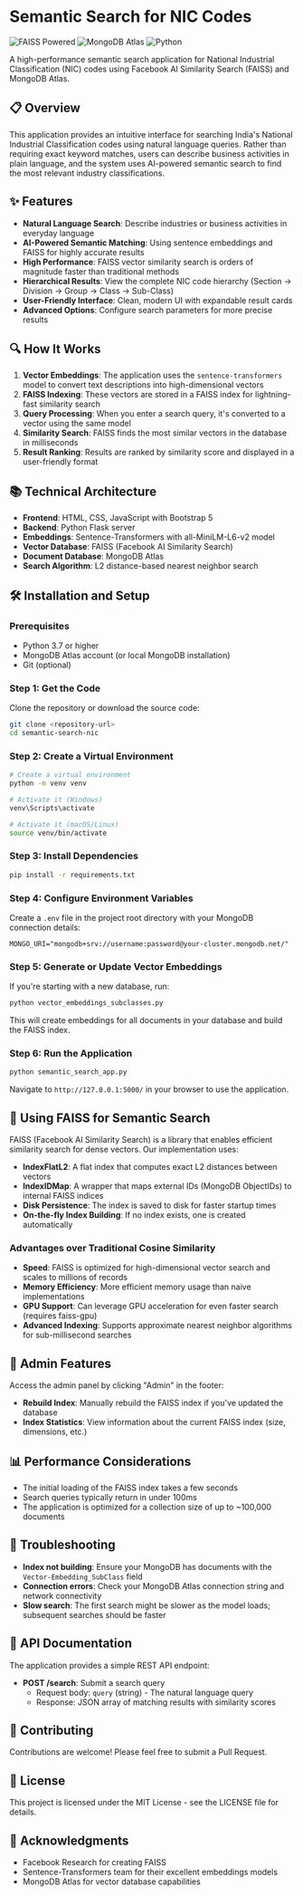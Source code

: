 # Semantic Search for NIC Codes

![FAISS Powered](https://img.shields.io/badge/Powered%20by-FAISS-blue)
![MongoDB Atlas](https://img.shields.io/badge/Database-MongoDB%20Atlas-green)
![Python](https://img.shields.io/badge/Language-Python%203.7+-orange)

A high-performance semantic search application for National Industrial Classification (NIC) codes using Facebook AI Similarity Search (FAISS) and MongoDB Atlas.

## 📋 Overview

This application provides an intuitive interface for searching India's National Industrial Classification codes using natural language queries. Rather than requiring exact keyword matches, users can describe business activities in plain language, and the system uses AI-powered semantic search to find the most relevant industry classifications.

## ✨ Features

- **Natural Language Search**: Describe industries or business activities in everyday language
- **AI-Powered Semantic Matching**: Using sentence embeddings and FAISS for highly accurate results
- **High Performance**: FAISS vector similarity search is orders of magnitude faster than traditional methods
- **Hierarchical Results**: View the complete NIC code hierarchy (Section → Division → Group → Class → Sub-Class)
- **User-Friendly Interface**: Clean, modern UI with expandable result cards
- **Advanced Options**: Configure search parameters for more precise results

## 🔍 How It Works

1. **Vector Embeddings**: The application uses the `sentence-transformers` model to convert text descriptions into high-dimensional vectors
2. **FAISS Indexing**: These vectors are stored in a FAISS index for lightning-fast similarity search
3. **Query Processing**: When you enter a search query, it's converted to a vector using the same model
4. **Similarity Search**: FAISS finds the most similar vectors in the database in milliseconds
5. **Result Ranking**: Results are ranked by similarity score and displayed in a user-friendly format

## 📚 Technical Architecture

- **Frontend**: HTML, CSS, JavaScript with Bootstrap 5
- **Backend**: Python Flask server
- **Embeddings**: Sentence-Transformers with all-MiniLM-L6-v2 model
- **Vector Database**: FAISS (Facebook AI Similarity Search)
- **Document Database**: MongoDB Atlas
- **Search Algorithm**: L2 distance-based nearest neighbor search

## 🛠️ Installation and Setup

### Prerequisites

- Python 3.7 or higher
- MongoDB Atlas account (or local MongoDB installation)
- Git (optional)

### Step 1: Get the Code

Clone the repository or download the source code:

```bash
git clone <repository-url>
cd semantic-search-nic
```

### Step 2: Create a Virtual Environment

```bash
# Create a virtual environment
python -m venv venv

# Activate it (Windows)
venv\Scripts\activate

# Activate it (macOS/Linux)
source venv/bin/activate
```

### Step 3: Install Dependencies

```bash
pip install -r requirements.txt
```

### Step 4: Configure Environment Variables

Create a `.env` file in the project root directory with your MongoDB connection details:

```env
MONGO_URI="mongodb+srv://username:password@your-cluster.mongodb.net/"
```

### Step 5: Generate or Update Vector Embeddings

If you're starting with a new database, run:

```bash
python vector_embeddings_subclasses.py
```

This will create embeddings for all documents in your database and build the FAISS index.

### Step 6: Run the Application

```bash
python semantic_search_app.py
```

Navigate to `http://127.0.0.1:5000/` in your browser to use the application.

## 🔄 Using FAISS for Semantic Search

FAISS (Facebook AI Similarity Search) is a library that enables efficient similarity search for dense vectors. Our implementation uses:

- **IndexFlatL2**: A flat index that computes exact L2 distances between vectors
- **IndexIDMap**: A wrapper that maps external IDs (MongoDB ObjectIDs) to internal FAISS indices
- **Disk Persistence**: The index is saved to disk for faster startup times
- **On-the-fly Index Building**: If no index exists, one is created automatically

### Advantages over Traditional Cosine Similarity

- **Speed**: FAISS is optimized for high-dimensional vector search and scales to millions of records
- **Memory Efficiency**: More efficient memory usage than naive implementations
- **GPU Support**: Can leverage GPU acceleration for even faster search (requires faiss-gpu)
- **Advanced Indexing**: Supports approximate nearest neighbor algorithms for sub-millisecond searches

## 🧠 Admin Features

Access the admin panel by clicking "Admin" in the footer:

- **Rebuild Index**: Manually rebuild the FAISS index if you've updated the database
- **Index Statistics**: View information about the current FAISS index (size, dimensions, etc.)

## 📊 Performance Considerations

- The initial loading of the FAISS index takes a few seconds
- Search queries typically return in under 100ms
- The application is optimized for a collection size of up to ~100,000 documents

## 🔧 Troubleshooting

- **Index not building**: Ensure your MongoDB has documents with the `Vector-Embedding_SubClass` field
- **Connection errors**: Check your MongoDB Atlas connection string and network connectivity
- **Slow search**: The first search might be slower as the model loads; subsequent searches should be faster

## 📱 API Documentation

The application provides a simple REST API endpoint:

- **POST /search**: Submit a search query
  - Request body: `query` (string) - The natural language query
  - Response: JSON array of matching results with similarity scores

## 🤝 Contributing

Contributions are welcome! Please feel free to submit a Pull Request.

## 📄 License

This project is licensed under the MIT License - see the LICENSE file for details.

## 🙏 Acknowledgments

- Facebook Research for creating FAISS
- Sentence-Transformers team for their excellent embeddings models
- MongoDB Atlas for vector database capabilities
